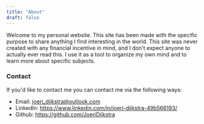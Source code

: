 ```yaml
---
title: "About"
draft: false
---
```


Welcome to my personal website. This site has been made with the specific purpose to share anything I find interesting in the world. This site was never created with any financial incentive in mind, and I don't expect anyone to actually ever read this. I use it as a tool to organize my own mind and to learn more about specific subjects.

### Contact

If you'd like to contact me you can contact me via the following ways:
- Email: joeri_dijkstra@outlook.com
- LinkedIn: https://www.linkedin.com/in/joeri-dijkstra-49b566193/
- Github: https://github.com/JoeriDijkstra
